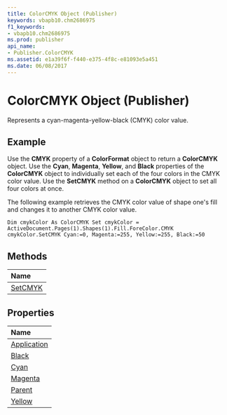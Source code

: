```yaml
---
title: ColorCMYK Object (Publisher)
keywords: vbapb10.chm2686975
f1_keywords:
- vbapb10.chm2686975
ms.prod: publisher
api_name:
- Publisher.ColorCMYK
ms.assetid: e1a39f6f-f440-e375-4f8c-e81093e5a451
ms.date: 06/08/2017
---
```



# ColorCMYK Object (Publisher)

Represents a cyan-magenta-yellow-black (CMYK) color value.
 


## Example

Use the **CMYK** property of a **ColorFormat** object to return a **ColorCMYK** object. Use the **Cyan**, **Magenta**, **Yellow**, and **Black** properties of the **ColorCMYK** object to individually set each of the four colors in the CMYK color value. Use the **SetCMYK** method on a **ColorCMYK** object to set all four colors at once.
 

 

 

 
The following example retrieves the CMYK color value of shape one's fill and changes it to another CMYK color value.
 

 



```
Dim cmykColor As ColorCMYK Set cmykColor = ActiveDocument.Pages(1).Shapes(1).Fill.ForeColor.CMYK cmykColor.SetCMYK Cyan:=0, Magenta:=255, Yellow:=255, Black:=50
```


## Methods



|**Name**|
|:-----|
|[SetCMYK](colorcmyk-setcmyk-method-publisher.md)|

## Properties



|**Name**|
|:-----|
|[Application](colorcmyk-application-property-publisher.md)|
|[Black](colorcmyk-black-property-publisher.md)|
|[Cyan](colorcmyk-cyan-property-publisher.md)|
|[Magenta](colorcmyk-magenta-property-publisher.md)|
|[Parent](colorcmyk-parent-property-publisher.md)|
|[Yellow](colorcmyk-yellow-property-publisher.md)|

